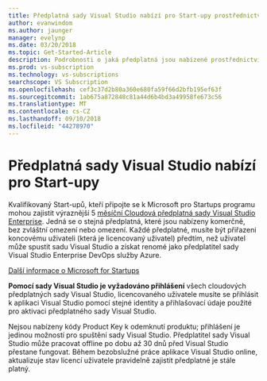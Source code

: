 ```yaml
---
title: Předplatná sady Visual Studio nabízí pro Start-upy prostřednictvím programu Microsoft for Startups programu
author: evanwindom
ms.author: jaunger
manager: evelynp
ms.date: 03/20/2018
ms.topic: Get-Started-Article
description: Podrobnosti o jaká předplatná jsou nabízené prostřednictvím programu Microsoft for Startups programu.
ms.prod: vs-subscription
ms.technology: vs-subscriptions
searchscope: VS Subscription
ms.openlocfilehash: cef3c37d2b80a360e680fa59f66d2bfb195ef63f
ms.sourcegitcommit: 1ab675a872848c81a44d6b4bd3a49958fe673c56
ms.translationtype: MT
ms.contentlocale: cs-CZ
ms.lasthandoff: 09/10/2018
ms.locfileid: "44278970"
---
```

# <a name="visual-studio-subscriptions-offered-to-startups"></a>Předplatná sady Visual Studio nabízí pro Start-upy
Kvalifikovaný Start-upů, kteří připojte se k Microsoft pro Startups programu mohou zajistit výraznější 5 [měsíční Cloudová předplatná sady Visual Studio Enterprise](https://visualstudio.microsoft.com/vs/pricing/). Jedná se o stejná předplatná, které jsou nabízeny komerčně, bez zvláštní omezení nebo omezení. Každé předplatné, musíte být přiřazeni koncovému uživateli (která je licencovaný uživatel) předtím, než uživatel může spustit sadu Visual Studio a získat renomé jako předplatitel sady Visual Studio Enterprise DevOps služby Azure.

[Další informace o Microsoft for Startups](https://startups.microsoft.com/program-details/)

**Pomocí sady Visual Studio je vyžadováno přihlášení** všech cloudových předplatných sady Visual Studio, licencovaného uživatele musíte se přihlásit k aplikaci Visual Studio pomocí stejné identity a přihlašovací údaje použité pro aktivaci předplatného sady Visual Studio.

Nejsou nabízeny kódy Product Key k odemknutí produktu; přihlášení je jedinou možností pro spuštění sady Visual Studio. Předplatitel sady Visual Studio může pracovat offline po dobu až 30 dnů před Visual Studio přestane fungovat. Během bezobslužné práce aplikace Visual Studio online, aktualizuje stav licencí uživatele pravidelně zajistit předplatné je stále platný.